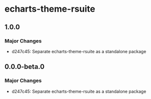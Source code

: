 # echarts-theme-rsuite

## 1.0.0

### Major Changes

- d247c45: Separate echarts-theme-rsuite as a standalone package

## 0.0.0-beta.0

### Major Changes

- d247c45: Separate echarts-theme-rsuite as a standalone package
